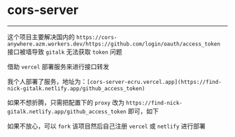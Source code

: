 # cors-server

---

这个项目主要解决国内的 `https://cors-anywhere.azm.workers.dev/https://github.com/login/oauth/access_token` 接口被墙导致 `gitalk` 无法获取 `token` 问题

借助 `vercel` 部署服务来进行接口转发

我个人部署了服务，地址为：`[cors-server-ecru.vercel.app](https://find-nick-gitalk.netlify.app/github_access_token)`

如果不想折腾，只需把配置下的 `proxy` 改为 `https://find-nick-gitalk.netlify.app/github_access_token` 即可，如下

如果不放心，可以 `fork` 该项目然后自己注册 `vercel` 或 `netlify` 进行部署
